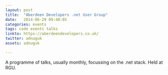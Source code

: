```yaml
---
layout: post
title:  "Aberdeen Developers .net User Group"
date:   2014-06-29 09:40:05
categories: events
tags: code events talks
linkto: https://aberdeendevelopers.co.uk/
twitter: adnuguk 
assets: adnuguk

---
```


A programme of talks, usually monthly, focussing on the .net stack. Held at RGU.